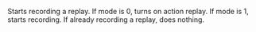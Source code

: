 Starts recording a replay.
If mode is 0, turns on action replay.
If mode is 1, starts recording.
If already recording a replay, does nothing.